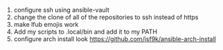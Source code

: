 1. configure ssh using ansible-vault
2. change the clone of all of the repositories to ssh instead of https
3. make lfub emojis work
4. Add my scripts to .local/bin and add it to my PATH
5. configure arch install look https://github.com/jsf9k/ansible-arch-install
